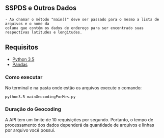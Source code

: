 ## SSPDS e Outros Dados
	- Ao chamar o método "main()" deve ser passado para o mesmo a lista de arquivos e o nome da
	coluna que contém os dados de endereço para ser encontrado suas respectivas latitudes e longitudes.

## Requisitos
* [Python 3.5](https://www.python.org/downloads/release/python-350/)
* [Pandas](https://pandas.pydata.org/pandas-docs/stable/install.html)

### Como executar
No terminal e na pasta onde estão os arquivos execute o comando:
```
python3.5 mainGeocodingPorMes.py
```

### Duração do Geocoding
A API tem um limite de 10 requisições por segundo. Portanto, o tempo de processamento dos dados
dependerá da quantidade de arquivos e linhas por arquivo você possui.
